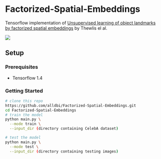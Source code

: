 # Factorized-Spatial-Embeddings

Tensorflow implementation of [Unsupervised learning of object landmarks by factorized spatial embeddings](http://www.robots.ox.ac.uk/~vedaldi//assets/pubs/thewlis17unsupervised.pdf) by Thewlis el al. 


![](https://github.com/alldbi/Factorized-Spatial-Embeddings/blob/master/test_samples/K8M4.png)

## Setup

### Prerequisites
- Tensorflow 1.4

### Getting Started

```sh
# clone this repo
https://github.com/alldbi/Factorized-Spatial-Embeddings.git
cd Factorized-Spatial-Embeddings
# train the model 
python main.py \
  --mode train \
  --input_dir (directory containing CelebA dataset)

# test the model
python main.py \
  --mode test \
  --input_dir (directory containing testing images)


